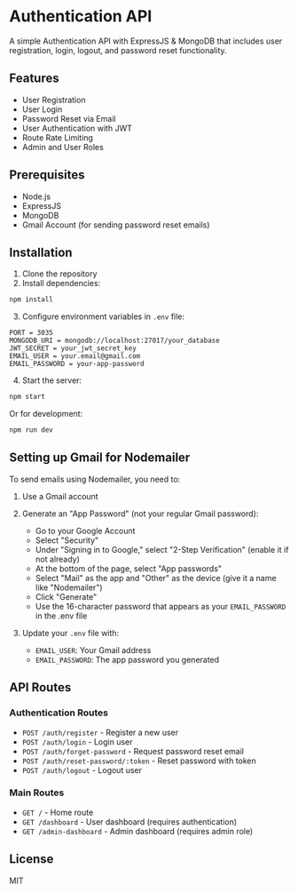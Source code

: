 # Authentication API

A simple Authentication API with ExpressJS & MongoDB that includes user registration, login, logout, and password reset functionality.

## Features

- User Registration
- User Login
- Password Reset via Email
- User Authentication with JWT
- Route Rate Limiting
- Admin and User Roles

## Prerequisites

- Node.js
- ExpressJS
- MongoDB
- Gmail Account (for sending password reset emails)

## Installation

1. Clone the repository
2. Install dependencies:

```bash
npm install
```

3. Configure environment variables in `.env` file:

```
PORT = 3035
MONGODB_URI = mongodb://localhost:27017/your_database
JWT_SECRET = your_jwt_secret_key
EMAIL_USER = your.email@gmail.com
EMAIL_PASSWORD = your-app-password
```

4. Start the server:

```bash
npm start
```

Or for development:

```bash
npm run dev
```

## Setting up Gmail for Nodemailer

To send emails using Nodemailer, you need to:

1. Use a Gmail account
2. Generate an "App Password" (not your regular Gmail password):
   - Go to your Google Account
   - Select "Security"
   - Under "Signing in to Google," select "2-Step Verification" (enable it if not already)
   - At the bottom of the page, select "App passwords"
   - Select "Mail" as the app and "Other" as the device (give it a name like "Nodemailer")
   - Click "Generate"
   - Use the 16-character password that appears as your `EMAIL_PASSWORD` in the .env file

3. Update your `.env` file with:
   - `EMAIL_USER`: Your Gmail address
   - `EMAIL_PASSWORD`: The app password you generated

## API Routes

### Authentication Routes
- `POST /auth/register` - Register a new user
- `POST /auth/login` - Login user
- `POST /auth/forget-password` - Request password reset email
- `POST /auth/reset-password/:token` - Reset password with token
- `POST /auth/logout` - Logout user

### Main Routes
- `GET /` - Home route
- `GET /dashboard` - User dashboard (requires authentication)
- `GET /admin-dashboard` - Admin dashboard (requires admin role)

## License

MIT 
